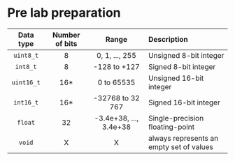 # Pre lab preparation
   | **Data type** | **Number of bits** | **Range** | **Description** |
   | :-: | :-: | :-: | :-- |
   | `uint8_t`  | 8 | 0, 1, ..., 255 | Unsigned 8-bit integer |
   | `int8_t`   | 8 | -128 to +127 | Signed 8-bit integer |
   | `uint16_t` | 16* | 0 to 65535 | Unsigned 16-bit integer |
   | `int16_t`  | 16* | -32768 to 32 767 | Signed 16-bit integer |
   | `float`    | 32 | -3.4e+38, ..., 3.4e+38 | Single-precision floating-point |
   | `void`     | X | X | always represents an empty set of values|